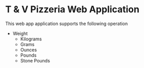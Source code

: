 # T & V Pizzeria Web Application

This web app application supports the following operation

- Weight
  - Kilograms
  - Grams
  - Ounces
  - Pounds
  - Stone Pounds
